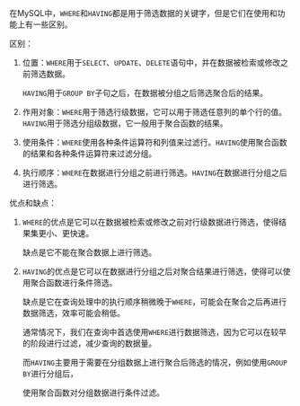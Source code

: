 在MySQL中，`WHERE`和`HAVING`都是用于筛选数据的关键字，但是它们在使用和功能上有一些区别。

区别：

1. 位置：`WHERE`用于`SELECT`、`UPDATE`、`DELETE`语句中，并在数据被检索或修改之前筛选数据。

    `HAVING`用于`GROUP BY`子句之后，在数据被分组之后筛选聚合后的结果。

2. 作用对象：`WHERE`用于筛选行级数据，它可以用于筛选任意列的单个行的值。`HAVING`用于筛选分组级数据，它一般用于聚合函数的结果。

3. 使用条件：`WHERE`使用各种条件运算符和列值来过滤行。`HAVING`使用聚合函数的结果和各种条件运算符来过滤分组。

4. 执行顺序：`WHERE`在数据进行分组之前进行筛选。`HAVING`在数据进行分组之后进行筛选。

优点和缺点：

1. `WHERE`的优点是它可以在数据被检索或修改之前对行级数据进行筛选，使得结果集更小、更快速。

    缺点是它不能在聚合数据上进行筛选。

2. `HAVING`的优点是它可以在数据进行分组之后对聚合结果进行筛选，使得可以使用聚合函数进行条件筛选。

    缺点是它在查询处理中的执行顺序稍微晚于`WHERE`，可能会在聚合之后再进行数据筛选，效率可能会稍低。

    通常情况下，我们在查询中首选使用`WHERE`进行数据筛选，因为它可以在较早的阶段进行过滤，减少查询的数据量。

    而`HAVING`主要用于需要在分组数据上进行聚合后筛选的情况，例如使用`GROUP BY`进行分组后，

    使用聚合函数对分组数据进行条件过滤。